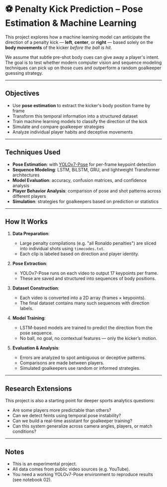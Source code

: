 # ⚽ Penalty Kick Prediction – Pose Estimation & Machine Learning

This project explores how a machine learning model can anticipate the direction of a penalty kick — **left**, **center**, or **right** — based solely on the **body movements** of the kicker *before the ball is hit*.

We assume that subtle pre-shot body cues can give away a player's intent. The goal is to test whether modern computer vision and sequence modeling techniques can pick up on those cues and outperform a random goalkeeper guessing strategy.

---

## Objectives

- Use **pose estimation** to extract the kicker's body position frame by frame
- Transform this temporal information into a structured dataset
- Train machine learning models to classify the direction of the kick
- Simulate and compare goalkeeper strategies
- Analyze individual player habits and deceptive movements

---

## Techniques Used

- **Pose Estimation**: with [YOLOv7-Pose](https://github.com/WongKinYiu/yolov7) for per-frame keypoint detection
- **Sequence Modeling**: LSTM, BiLSTM, GRU, and lightweight Transformer architectures
- **Model Evaluation**: accuracy, confusion matrices, and confidence analysis
- **Player Behavior Analysis**: comparison of pose and shot patterns across different players
- **Simulation**: strategies for goalkeepers based on prediction or statistics


---

## How It Works

1. **Data Preparation**: 
   - Large penalty compilations (e.g. "all Ronaldo penalties") are sliced into individual shots using `timecodes.txt`.
   - Each clip is labeled based on direction and player identity.

2. **Pose Extraction**:
   - YOLOv7-Pose runs on each video to output 17 keypoints per frame.
   - These are saved and structured into sequences of body positions.

3. **Dataset Construction**:
   - Each video is converted into a 2D array (frames × keypoints).
   - The final dataset contains many such sequences with direction labels.

4. **Model Training**:
   - LSTM-based models are trained to predict the direction from the pose sequence.
   - No ball, no goal, no contextual features — only the kicker’s motion.

5. **Evaluation & Analysis**:
   - Errors are analyzed to spot ambiguous or deceptive patterns.
   - Comparisons are made between players.
   - Simulated goalkeepers use random or informed strategies.

---

## Research Extensions

This project is also a starting point for deeper sports analytics questions:
- Are some players more predictable than others?
- Can we detect feints using temporal pose instability?
- Can we build a real-time assistant for goalkeeper training?
- Can this system generalize across camera angles, players, or match conditions?

---

## Notes

- This is an experimental project.
- All data comes from public video sources (e.g. YouTube).
- You need a working YOLOv7-Pose environment to reproduce results (see notebook 02).
